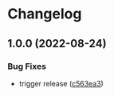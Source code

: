# Changelog

## 1.0.0 (2022-08-24)


### Bug Fixes

* trigger release ([c563ea3](https://github.com/gravity-ui/tsconfig/commit/c563ea342f0bf8c5a75374bf780295947f3e039e))
